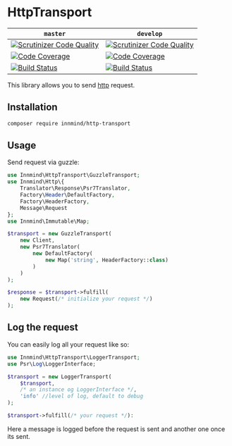 # HttpTransport

| `master` | `develop` |
|----------|-----------|
| [![Scrutinizer Code Quality](https://scrutinizer-ci.com/g/Innmind/HttpTransport/badges/quality-score.png?b=master)](https://scrutinizer-ci.com/g/Innmind/HttpTransport/?branch=master) | [![Scrutinizer Code Quality](https://scrutinizer-ci.com/g/Innmind/HttpTransport/badges/quality-score.png?b=develop)](https://scrutinizer-ci.com/g/Innmind/HttpTransport/?branch=develop) |
| [![Code Coverage](https://scrutinizer-ci.com/g/Innmind/HttpTransport/badges/coverage.png?b=master)](https://scrutinizer-ci.com/g/Innmind/HttpTransport/?branch=master) | [![Code Coverage](https://scrutinizer-ci.com/g/Innmind/HttpTransport/badges/coverage.png?b=develop)](https://scrutinizer-ci.com/g/Innmind/HttpTransport/?branch=develop) |
| [![Build Status](https://scrutinizer-ci.com/g/Innmind/HttpTransport/badges/build.png?b=master)](https://scrutinizer-ci.com/g/Innmind/HttpTransport/build-status/master) | [![Build Status](https://scrutinizer-ci.com/g/Innmind/HttpTransport/badges/build.png?b=develop)](https://scrutinizer-ci.com/g/Innmind/HttpTransport/build-status/develop) |

This library allows you to send [http](https://packagist.org/packages/innmind/http) request.

## Installation

```sh
composer require innmind/http-transport
```

## Usage

Send request via guzzle:

```php
use Innmind\HttpTransport\GuzzleTransport;
use Innmind\Http\{
    Translator\Response\Psr7Translator,
    Factory\Header\DefaultFactory,
    Factory\HeaderFactory,
    Message\Request
};
use Innmind\Immutable\Map;

$transport = new GuzzleTransport(
    new Client,
    new Psr7Translator(
        new DefaultFactory(
            new Map('string', HeaderFactory::class)
        )
    )
);

$response = $transport->fulfill(
    new Request(/* initialize your request */)
);
```

## Log the request

You can easily log all your request like so:

```php
use Innmind\HttpTransport\LoggerTransport;
use Psr\Log\LoggerInterface;

$transport = new LoggerTransport(
    $transport,
    /* an instance og LoggerInterface */,
    'info' //level of log, default to debug
);

$transport->fulfill(/* your request */):
```

Here a message is logged before the request is sent and another one once its sent.
